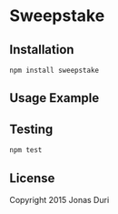 # Sweepstake

## Installation

    npm install sweepstake

## Usage Example

## Testing

    npm test

## License

Copyright 2015 Jonas Duri

